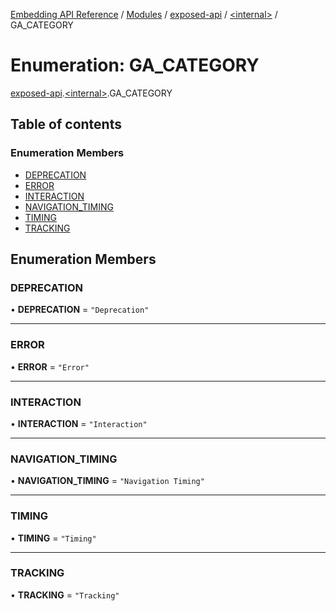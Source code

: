 [Embedding API Reference](../README.md) / [Modules](../modules/README.md) / [exposed-api](../modules/exposed_api.md) / [\<internal\>](../modules/exposed_api._internal_.md) / GA\_CATEGORY

# Enumeration: GA\_CATEGORY

[exposed-api](../modules/exposed_api.md).[\<internal\>](../modules/exposed_api._internal_.md).GA_CATEGORY

## Table of contents

### Enumeration Members

- [DEPRECATION](exposed_api._internal_.GA_CATEGORY.md#deprecation)
- [ERROR](exposed_api._internal_.GA_CATEGORY.md#error)
- [INTERACTION](exposed_api._internal_.GA_CATEGORY.md#interaction)
- [NAVIGATION\_TIMING](exposed_api._internal_.GA_CATEGORY.md#navigation_timing)
- [TIMING](exposed_api._internal_.GA_CATEGORY.md#timing)
- [TRACKING](exposed_api._internal_.GA_CATEGORY.md#tracking)

## Enumeration Members

### DEPRECATION

• **DEPRECATION** = ``"Deprecation"``

___

### ERROR

• **ERROR** = ``"Error"``

___

### INTERACTION

• **INTERACTION** = ``"Interaction"``

___

### NAVIGATION\_TIMING

• **NAVIGATION\_TIMING** = ``"Navigation Timing"``

___

### TIMING

• **TIMING** = ``"Timing"``

___

### TRACKING

• **TRACKING** = ``"Tracking"``
